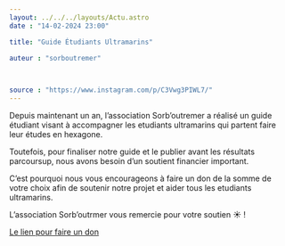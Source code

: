 ```yaml
---
layout: ../../../layouts/Actu.astro
date : "14-02-2024 23:00"

title: "Guide Étudiants Ultramarins"

auteur : "sorboutremer" 

 

source : "https://www.instagram.com/p/C3Vwg3PIWL7/"
---
```


Depuis maintenant un an, l’association Sorb’outremer a réalisé un guide étudiant visant à accompagner les etudiants ultramarins qui partent faire leur études en hexagone.

Toutefois, pour finaliser notre guide et le publier avant les résultats parcoursup, nous avons besoin d’un soutient financier important.

C’est pourquoi nous vous encourageons à faire un don de la somme de votre choix afin de soutenir notre projet et aider tous les etudiants ultramarins.

L’association Sorb’outrmer vous remercie pour votre soutien ☀️ !

[Le lien pour faire un don](https://www.helloasso.com/associations/sorb-outremer/collectes/guide-des-etudiants-ultramarins)
